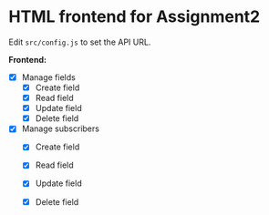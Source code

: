 # HTML frontend for Assignment2

Edit `src/config.js` to set the API URL.

**Frontend:**

* [x] Manage fields
  * [x] Create field
  * [x] Read field
  * [x] Update field
  * [x] Delete field
* [x] Manage subscribers
  * [x] Create field
  * [x] Read field
  * [x] Update field
  * [x] Delete field

